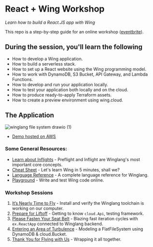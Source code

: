 
# React + Wing Workshop

_Learn how to build a React.JS app with Wing_

This repo is a step-by-step guide for an online workshop ([eventbrite](https://www.eventbrite.com/e/winglang-react-workshop-tickets-754616256537)).

## During the session, you'll learn the following

- How to develop a Wing application.
- How to build a serverless stack.
- How to set up a React website using the Wing programming model.
- How to work with DynamoDB, S3 Bucket, API Gateway, and Lambda Functions.
- How to develop and run your application locally.
- How to test your application both locally and on the cloud.
- How to produce ready-to-apply Terraform assets.
- How to create a preview environment using wing.cloud.

## The Application

![winglang file system drawio (1)](https://github.com/ekeren/react-wing-workshop/assets/1727147/455df542-ec23-4f4a-ada8-ef941de7b53b)

- [Demo hosted on AWS](https://d9lecxfcp4503.cloudfront.net/)
 

### Some General Resources:

- [Learn about Inflights](https://www.winglang.io/docs/concepts/inflights) - Preflight and Inflight are Winglang's most important core concepts.
- [Cheat Sheet](./cheatsheet.md) - Let's learn Wing in 5 minutes, shall we?
- [Language Reference](https://www.winglang.io/docs/language-reference) - A complete language reference for Winglang.
- [Playground](https://www.winglang.io/play/) - Write and test Wing code online.

### Workshop Sessions

1. [It’s Nearly Time to Fly](./01-setup.md) - Install and verify the Winglang toolchain is working on our computer.
2. [Prepare for Liftoff](./02-api.md) - Getting to know `cloud.Api`, testing framework.
3. [Please Fasten Your Seat Belt](./03-react.md) - Blazing fast iteration cycles with `ex.ReactApp` connected to Winglang backend.
4. [Entering an Area of Turbulence](./04-db.md) - Modeling a FlatFileSystem using DynamoDB & cloud.Bucket.
5. [Thank You for Flying with Us](./05-wrap.md) - Wrapping it all together.
